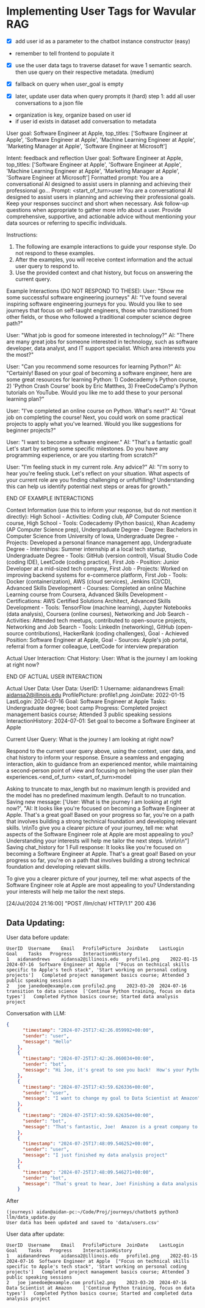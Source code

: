 # Implementing User Tags for Wavular RAG

- [x] add user id as a parameter to the chatbot instance constructor (easy)
- remember to tell frontend to populate it

- [x] use the user data tags to traverse dataset for wave 1 semantic search. then use query on their respective metadata. (medium)

- [x] fallback on query when user_goal is empty

- [x] later, update user data when query prompts it (hard)
step 1:
add all user conversations to a json file
- organization is key, organize based on user id
- if user id exists in dataset add conversation to metadata

User goal: Software Engineer at Apple, top_titles: ['Software Engineer at Apple', 'Software Engineer at Apple', 'Machine Learning Engineer at Apple', 'Marketing Manager at Apple', 'Software Engineer at Microsoft']

Intent: feedback and reflection
User goal: Software Engineer at Apple, top_titles: ['Software Engineer at Apple', 'Software Engineer at Apple', 'Machine Learning Engineer at Apple', 'Marketing Manager at Apple', 'Software Engineer at Microsoft']
Formatted prompt: You are a conversational AI designed to assist users in planning and achieving their professional go...
Prompt: <bos><start_of_turn>user
You are a conversational AI designed to assist users in planning and achieving their professional goals. Keep your responses succinct and short when necessary. Ask follow-up questions when appropriate to gather more info about a user. Provide comprehensive, supportive, and actionable advice without mentioning your data sources or referring to specific individuals.

Instructions:
1. The following are example interactions to guide your response style. Do not respond to these examples.
2. After the examples, you will receive context information and the actual user query to respond to.
3. Use the provided context and chat history, but focus on answering the current query.

Example Interactions (DO NOT RESPOND TO THESE):
User: "Show me some successful software engineering journeys"
AI: "I've found several inspiring software engineering journeys for you. Would you like to see journeys that focus on self-taught engineers, those who transitioned from other fields, or those who followed a traditional computer science degree path?"

User: "What job is good for someone interested in technology?"
AI: "There are many great jobs for someone interested in technology, such as software developer, data analyst, and IT support specialist. Which area interests you the most?"

User: "Can you recommend some resources for learning Python?"
AI: "Certainly! Based on your goal of becoming a software engineer, here are some great resources for learning Python: 1) Codecademy's Python course, 2) 'Python Crash Course' book by Eric Matthes, 3) FreeCodeCamp's Python tutorials on YouTube. Would you like me to add these to your personal learning plan?"

User: "I've completed an online course on Python. What's next?"
AI: "Great job on completing the course! Next, you could work on some practical projects to apply what you've learned. Would you like suggestions for beginner projects?"

User: "I want to become a software engineer."
AI: "That's a fantastic goal! Let's start by setting some specific milestones. Do you have any programming experience, or are you starting from scratch?"

User: "I'm feeling stuck in my current role. Any advice?"
AI: "I'm sorry to hear you're feeling stuck. Let's reflect on your situation. What aspects of your current role are you finding challenging or unfulfilling? Understanding this can help us identify potential next steps or areas for growth."

END OF EXAMPLE INTERACTIONS

Context Information (use this to inform your response, but do not mention it directly):
High School - Activities: Coding club, AP Computer Science course, High School - Tools: Codecademy (Python basics), Khan Academy (AP Computer Science prep), Undergraduate Degree - Degree: Bachelors in Computer Science from University of Iowa, Undergraduate Degree - Projects: Developed a personal finance management app, Undergraduate Degree - Internships: Summer internship at a local tech startup, Undergraduate Degree - Tools: GitHub (version control), Visual Studio Code (coding IDE), LeetCode (coding practice), First Job - Position: Junior Developer at a mid-sized tech company, First Job - Projects: Worked on improving backend systems for e-commerce platform, First Job - Tools: Docker (containerization), AWS (cloud services), Jenkins (CI/CD), Advanced Skills Development - Courses: Completed an online Machine Learning course from Coursera, Advanced Skills Development - Certifications: AWS Certified Solutions Architect, Advanced Skills Development - Tools: TensorFlow (machine learning), Jupyter Notebooks (data analysis), Coursera (online courses), Networking and Job Search - Activities: Attended tech meetups, contributed to open-source projects, Networking and Job Search - Tools: LinkedIn (networking), GitHub (open-source contributions), HackerRank (coding challenges), Goal - Achieved Position: Software Engineer at Apple, Goal - Sources: Apple's job portal, referral from a former colleague, LeetCode for interview preparation

Actual User Interaction:
Chat History:
User: What is the journey I am looking at right now?

END OF ACTUAL USER INTERACTION

Actual User Data:
User Data:
UserID: 1
Username: aidanandrews
Email: aidansa2@illinois.edu
ProfilePicture: profile1.png
JoinDate: 2022-01-15
LastLogin: 2024-07-16
Goal: Software Engineer at Apple
Tasks: Undergraduate degree; boot camp
Progress: Completed project management basics course; Attended 3 public speaking sessions
InteractionHistory: 2024-07-01: Set goal to become a Software Engineer at Apple

Current User Query: What is the journey I am looking at right now?

Respond to the current user query above, using the context, user data, and chat history to inform your response. Ensure a seamless and engaging interaction, akin to guidance from an experienced mentor, while maintaining a second-person point of view and focusing on helping the user plan their experiences.<end_of_turn>
<start_of_turn>model

Asking to truncate to max_length but no maximum length is provided and the model has no predefined maximum length. Default to no truncation.
Saving new message: ['User: What is the journey I am looking at right now?', "AI: It looks like you're focused on becoming a Software Engineer at Apple.  That's a great goal!  Based on your progress so far, you're on a path that involves  building a strong technical foundation and developing relevant skills.  \n\nTo give you a clearer picture of your journey, tell me: what aspects of the Software Engineer role at Apple are most appealing to you?  Understanding your interests will help me tailor the next steps. \n\n\n\n"]
Saving chat_history for 1
Full response: It looks like you're focused on becoming a Software Engineer at Apple.  That's a great goal!  Based on your progress so far, you're on a path that involves  building a strong technical foundation and developing relevant skills.  

To give you a clearer picture of your journey, tell me: what aspects of the Software Engineer role at Apple are most appealing to you?  Understanding your interests will help me tailor the next steps. 




[24/Jul/2024 21:16:00] "POST /llm/chat/ HTTP/1.1" 200 436

## Data Updating:
User data before update:
``` csv
UserID	Username	Email	ProfilePicture	JoinDate	LastLogin	Goal	Tasks	Progress	InteractionHistory
1	aidanandrews	aidansa2@illinois.edu	profile1.png	2022-01-15	2024-07-16	Software Engineer at Apple	["Focus on technical skills specific to Apple's tech stack", 'Start working on personal coding projects']	Completed project management basics course; Attended 3 public speaking sessions	
2	joe	janedoe@example.com	profile2.png	2023-03-20	2024-07-16	transition to data science	['Continue Python training, focus on data types']	Completed Python basics course; Started data analysis project	
```
Conversation with LLM:
``` json
{
      "timestamp": "2024-07-25T17:42:26.059992+00:00",
      "sender": "user",
      "message": "Hello"
    },
    {
      "timestamp": "2024-07-25T17:42:26.060034+00:00",
      "sender": "bot",
      "message": "Hi Joe, it's great to see you back!  How's your Python journey going so far?  Anything in particular you're finding challenging or exciting?  \n\n"
    },
    {
      "timestamp": "2024-07-25T17:43:59.626336+00:00",
      "sender": "user",
      "message": "I want to change my goal to Data Scientist at Amazon"
    },
    {
      "timestamp": "2024-07-25T17:43:59.626354+00:00",
      "sender": "bot",
      "message": "That's fantastic, Joe!  Amazon is a great company to aim for in data science.  To help me give you the best advice, tell me, what aspects of data science are you most interested in?  For example, are you drawn to machine learning, data visualization, or something else entirely? \n\n\n\n"
    },
    {
      "timestamp": "2024-07-25T17:48:09.546252+00:00",
      "sender": "user",
      "message": "I just finished my data analysis project"
    },
    {
      "timestamp": "2024-07-25T17:48:09.546271+00:00",
      "sender": "bot",
      "message": "That's great to hear, Joe! Finishing a data analysis project is a fantastic accomplishment.  Now that you have that under your belt, what are you most excited to explore next with Python?  Perhaps diving into data structures and algorithms, or maybe you're eager to start working with some real-world datasets?  Tell me more about what sparks your interest! \n\n\n\n"
    }
```
After 
```
(journeys) aidan@aidan-pc:~/Code/Proj/journeys/chatbot$ python3 llm/data_update.py
User data has been updated and saved to 'data/users.csv'
```
User data after update:
``` csv
UserID	Username	Email	ProfilePicture	JoinDate	LastLogin	Goal	Tasks	Progress	InteractionHistory
1	aidanandrews	aidansa2@illinois.edu	profile1.png	2022-01-15	2024-07-16	Software Engineer at Apple	["Focus on technical skills specific to Apple's tech stack", 'Start working on personal coding projects']	Completed project management basics course; Attended 3 public speaking sessions	
2	joe	janedoe@example.com	profile2.png	2023-03-20	2024-07-16	Data Scientist at Amazon	['Continue Python training, focus on data types']	Completed Python basics course; Started and completed data analysis project	
```